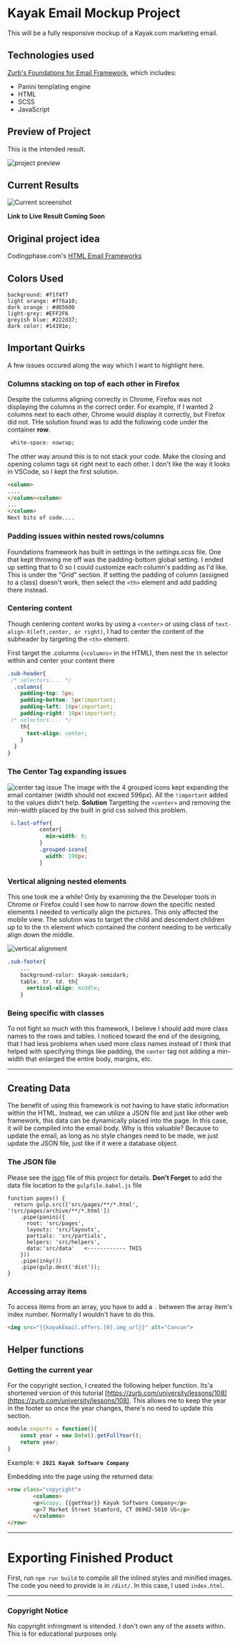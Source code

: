 # Kayak Email Mockup Project
This will be a fully responsive mockup of a Kayak.com marketing email. 

## Technologies used
[Zurb's Foundations for Email Framework](https://get.foundation/emails/docs/panini.html), which includes:

* Panini templating engine
* HTML
* SCSS
* JavaScript

## Preview of Project
This is the intended result.

![project preview](./src/assets/img/email.png)

## Current Results
![Current screenshot](./img-screenshots/complete-aug22.png)

**Link to Live Result Coming Soon**

## Original project idea
Codingphase.com's [HTML Email Frameworks](https://codingphase.teachable.com/p/html-email-frameworks)

## Colors Used
```
background: #f1f4f7
light orange: #ff6a10;
dark orange : #d65600
light-grey: #EFF2F6
greyish blue: #222d37;
dark color: #14191e;
```

## Important Quirks
A few issues occured along the way which I want to highlight here. 
### Columns stacking on top of each other in **Firefox**
Despite the columns aligning correctly in Chrome, Firefox was not displaying the columns in the correct order. For example, if I wanted 2 columns next to each other, Chrome would display it correctly, but Firefox did not. THe solution found was to add the following code under the container **row**.
```css
 white-space: nowrap;
```
The other way around this is to not stack your code. Make the closing and opening column tags sit right next to each other. I don't like the way it looks in VSCode, so I kept the first solution.
```html
<column>
....
</column><column>
...
</column>
Next bits of code....
```
### Padding issues within nested rows/columns
Foundations framework has built in settings in the _settings.scss_ file. One that kept throwing me off was the padding-bottom global setting. I ended up setting that to 0 so I could customize each column's padding as I'd like. This is under the "Grid" section.
If setting the padding of column (assigned to a class) doesn't work, then select the `<th>` element and add padding there instead.

### Centering content
Though centering content works by using a `<center>` or using class of `text-align-X(left,center, or right)`, I had to center the content of the subheader by targeting the `<th>` element. 

First target the .columns (`<columns>` in the HTML), then nest the `th` selector within and center your content there
```css
.sub-header{
 /* selectors.... */
  .columns{
    padding-top: 5px;
    padding-bottom: 5px!important;
    padding-left: 10px!important;
    padding-right: 10px!important;
 /* selectors.... */
    th{
      text-align: center;
    }
  }
}
```
### The Center Tag expanding issues
![center tag issue](./img-screenshots/center-tag-expanding.png)
The image with the 4 grouped icons kept expanding the email container (width should not exceed 596px). All the `!important` added to the values didn't help. 
**Solution**
Targetting the `<center>` and removing the min-width placed by the built in grid css solved this problem.
```css
 &.last-offer{
          center{
            min-width: 0;
          }
          .grouped-icons{
            width: 190px;
          }
```
### Vertical aligning nested elements
This one took me a while! Only by examining the the Developer tools in Chrome or Firefox could I see how to narrow down the specific nested elements I needed to vertically align the pictures. This only affected the mobile view.
The solution was to target the child and descendent children up to to the `th` element which contained the content needing to be vertically align down the middle.

![vertical alignment](./img-screenshots/vert-align.png)
```css
.sub-footer{
    ...
    background-color: $kayak-semidark;
    table, tr, td, th{
      vertical-align: middle;
    }
```
### Being specific with classes
To not fight so much with this framework, I believe I should add more class names to the rows and tables.
I noticed toward the end of the designing, that I had less problems when  used more class names instead of  I think that helped with specifying things like padding, the `center` tag not adding a min-width that enlarged the entire body, margins, etc. 

---
## Creating Data
The benefit of using this framework is not having to have static information within the HTML. Instead, we can utilize a JSON file and just like other web framework, this data can be dynamically placed into the page. In this case, it will be compiled into the email body. 
Why is this valuable? Because to update the email, as long as no style changes need to be made, we just update the JSON file, just like if it were a database object.

### The JSON file
Please see the [json](src/data/kayakEmail.json) file of this project for details. 
**Don't Forget** to add the data file location to the `gulpfile.babel.js` file
```
function pages() {
  return gulp.src(['src/pages/**/*.html', '!src/pages/archive/**/*.html'])
    .pipe(panini({
      root: 'src/pages',
      layouts: 'src/layouts',
      partials: 'src/partials',
      helpers: 'src/helpers',
      data:'src/data'   <------------ THIS 
    }))
    .pipe(inky())
    .pipe(gulp.dest('dist'));
}
```
### Accessing array items 
To access items from an array, you have to add a `.` between the array item's index number. Normally I wouldn't have to do this.
```html
<img src="{{kayakEmail.offers.[0].img_url}}" alt="Cancun">
```
## Helper functions
### Getting the current year
For the copyright section, I created the following helper function. Its'a shortened version of this tutorial [https://zurb.com/university/lessons/108](https://zurb.com/university/lessons/108). This allows me to keep the year in the footer so once the year changes, there's no need to update this section.
```js
module.exports = function(){
    const year = new Date().getFullYear();
    return year;
}
```
Example:
**`© 2021 Kayak Software Company`**

Embedding into the page using the returned data:
```html
<row class="copyright">
        <columns>
        <p>&copy; {{getYear}} Kayak Software Company</p>
        <p>7 Market Street Stamford, CT 06902-5810 US</p>
        </columns>
</row>
```
---
# Exporting Finished Product
First, run `npm run build` to compile all the inlined styles and minified images. The code you need to provide is in `/dist/`. In this case, I used `index.html`. 

---
### Copyright Notice
No copyright infringment is intended. I don't own any of the assets within. This is for educational purposes only.
